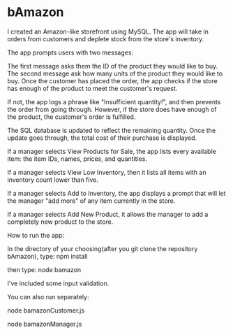 # bAmazon
I created an Amazon-like storefront using MySQL. The app will take in orders from customers and deplete stock from the store's inventory.

The app prompts users with two messages:

The first message asks them the ID of the product they would like to buy.
The second message ask how many units of the product they would like to buy.
Once the customer has placed the order, the app checks if the store has enough of the product to meet the customer's request.

If not, the app logs a phrase like "Insufficient quantity!", and then prevents the order from going through.
However, if the store does have enough of the product, the customer's order is fulfilled.

The SQL database is updated to reflect the remaining quantity.
Once the update goes through, the total cost of their purchase is displayed.

If a manager selects View Products for Sale, the app lists every available item: the item IDs, names, prices, and quantities.

If a manager selects View Low Inventory, then it lists all items with an inventory count lower than five.

If a manager selects Add to Inventory, the app displays a prompt that will let the manager "add more" of any item currently in the store.

If a manager selects Add New Product, it allows the manager to add a completely new product to the store.


How to run the app:

In the directory of your choosing(after you git clone the repository bAmazon), type:
npm install

then type:
node bamazon

I've included some input validation.

You can also run separately:

node bamazonCustomer.js

node bamazonManager.js
